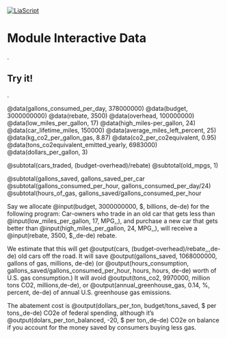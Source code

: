 <!--
author: Alexander Buhl

script: https://cdn.jsdelivr.net/gh/Buhlean/LiaInteractiveData/src/Module.min.js

@data
<script>console.log('@0: ' + '@1');</script>
@end

@calculations
<script>console.log('@0: ' + '@1');</script>
@end

@subtotal
<script>console.log('@0: ' + '@1');</script>
@end

@input
<script>console.log('@0: ' + '@1');</script>
"@1" "@2"
@end

@output
<script>console.log('@0: ' + '@1');</script>
"0" "@2"
@end

-->
[![LiaScript](https://raw.githubusercontent.com/LiaScript/LiaScript/master/badges/course.svg)](https://liascript.github.io/course/?https://raw.githubusercontent.com/Buhlean/LiaInteractiveData/main/Module.md)

# Module Interactive Data

.

## Try it!

.

@data(gallons_consumed_per_day, 378000000)
@data(budget, 3000000000)
@data(rebate, 3500)
@data(overhead, 100000000)
@data(low_miles_per_gallon, 17)
@data(high_miles-per_gallon, 24)
@data(car_lifetime_miles, 150000)
@data(average_miles_left_percent, 25)
@data(kg_co2_per_gallon_gas, 8.87)
@data(co2_per_co2equivalent, 0.95)
@data(tons_co2equivalent_emitted_yearly, 6983000)
@data(dollars_per_gallon, 3)


@subtotal(cars_traded, (budget-overhead)/rebate)
@subtotal(old_mpgs, 1)

@subtotal(gallons_saved, gallons_saved_per_car
@subtotal(gallons_consumed_per_hour, gallons_consumed_per_day/24)
@subtotal(hours_of_gas, gallons_saved/gallons_consumed_per_hour

Say we allocate @input(budget, 3000000000, $, billions, de-de) for the following program: Car-owners who trade in an old car that gets less than @input(low_miles_per_gallon, 17, MPG,,), and purchase a new car that gets better than @input(high_miles_per_gallon, 24, MPG,,), will receive a @input(rebate, 3500, $,,de-de) rebate.

We estimate that this will get @output(cars, (budget-overhead)/rebate,,,de-de) old cars off the road. It will save @output(gallons_saved, 1068000000, gallons of gas, millions, de-de) (or @output(hours_consumption, gallons_saved/gallons_consumed_per_hour, hours, hours, de-de) worth of U.S. gas consumption.) It will avoid @output(tons_co2, 9970000, million tons CO2, millions,de-de), or @output(annual_greenhouse_gas, 0.14, %, percent, de-de) of annual U.S. greenhouse gas emissions.

The abatement cost is @output(dollars_per_ton, budget/tons_saved, $ per tons,,de-de) CO2e of federal spending, although it’s @output(dolars_per_ton_balanced, -20, $ per ton,,de-de) CO2e on balance if you account for the money saved by consumers buying less gas.

